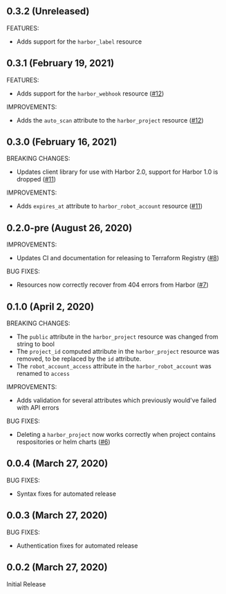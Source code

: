 ## 0.3.2 (Unreleased)

FEATURES:

- Adds support for the `harbor_label` resource

## 0.3.1 (February 19, 2021)

FEATURES:

- Adds support for the `harbor_webhook` resource ([#12](https://github.com/liatrio/terraform-provider-harbor/pull/12))

IMPROVEMENTS:

- Adds the `auto_scan` attribute to the `harbor_project` resource ([#12](https://github.com/liatrio/terraform-provider-harbor/pull/12))

## 0.3.0 (February 16, 2021)

BREAKING CHANGES:

- Updates client library for use with Harbor 2.0, support for Harbor 1.0 is dropped ([#11](https://github.com/liatrio/terraform-provider-harbor/pull/11))

IMPROVEMENTS:

- Adds `expires_at` attribute to `harbor_robot_account` resource ([#11](https://github.com/liatrio/terraform-provider-harbor/pull/11))

## 0.2.0-pre (August 26, 2020)

IMPROVEMENTS:

- Updates CI and documentation for releasing to Terraform Registry ([#8](https://github.com/liatrio/terraform-provider-harbor/pull/8))

BUG FIXES:

- Resources now correctly recover from 404 errors from Harbor ([#7](https://github.com/liatrio/terraform-provider-harbor/pull/7))

## 0.1.0 (April 2, 2020)

BREAKING CHANGES:

- The `public` attribute in the `harbor_project` resource was changed from string to bool
- The `project_id` computed attribute in the `harbor_project` resource was removed, to be replaced by the `id` attribute.
- The `robot_account_access` attribute in the `harbor_robot_account` was renamed to `access`

IMPROVEMENTS:

- Adds validation for several attributes which previously would've failed with API errors

BUG FIXES:

- Deleting a `harbor_project` now works correctly when project contains respositories or helm charts ([#6](https://github.com/liatrio/terraform-provider-harbor/pull/6))

## 0.0.4 (March 27, 2020)

BUG FIXES:

- Syntax fixes for automated release

## 0.0.3 (March 27, 2020)

BUG FIXES:

- Authentication fixes for automated release

## 0.0.2 (March 27, 2020)

Initial Release
